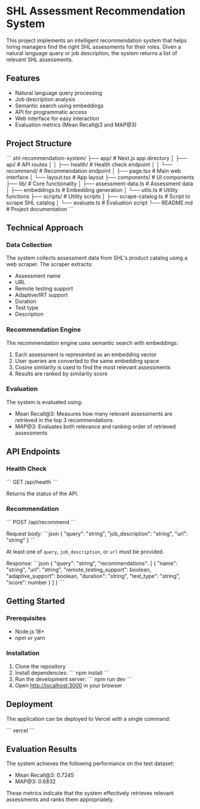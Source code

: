 # SHL Assessment Recommendation System

This project implements an intelligent recommendation system that helps hiring managers find the right SHL assessments for their roles. Given a natural language query or job description, the system returns a list of relevant SHL assessments.

## Features

- Natural language query processing
- Job description analysis
- Semantic search using embeddings
- API for programmatic access
- Web interface for easy interaction
- Evaluation metrics (Mean Recall@3 and MAP@3)

## Project Structure

\`\`\`
shl-recommendation-system/
├── app/                      # Next.js app directory
│   ├── api/                  # API routes
│   │   ├── health/           # Health check endpoint
│   │   └── recommend/        # Recommendation endpoint
│   ├── page.tsx              # Main web interface
│   └── layout.tsx            # App layout
├── components/               # UI components
├── lib/                      # Core functionality
│   ├── assessment-data.ts    # Assessment data
│   ├── embeddings.ts         # Embedding generation
│   └── utils.ts              # Utility functions
├── scripts/                  # Utility scripts
│   ├── scrape-catalog.ts     # Script to scrape SHL catalog
│   └── evaluate.ts           # Evaluation script
└── README.md                 # Project documentation
\`\`\`

## Technical Approach

### Data Collection

The system collects assessment data from SHL's product catalog using a web scraper. The scraper extracts:

- Assessment name
- URL
- Remote testing support
- Adaptive/IRT support
- Duration
- Test type
- Description

### Recommendation Engine

The recommendation engine uses semantic search with embeddings:

1. Each assessment is represented as an embedding vector
2. User queries are converted to the same embedding space
3. Cosine similarity is used to find the most relevant assessments
4. Results are ranked by similarity score

### Evaluation

The system is evaluated using:

- Mean Recall@3: Measures how many relevant assessments are retrieved in the top 3 recommendations
- MAP@3: Evaluates both relevance and ranking order of retrieved assessments

## API Endpoints

### Health Check

\`\`\`
GET /api/health
\`\`\`

Returns the status of the API.

### Recommendation

\`\`\`
POST /api/recommend
\`\`\`

Request body:
\`\`\`json
{
  "query": "string",
  "job_description": "string",
  "url": "string"
}
\`\`\`

At least one of `query`, `job_description`, or `url` must be provided.

Response:
\`\`\`json
{
  "query": "string",
  "recommendations": [
    {
      "name": "string",
      "url": "string",
      "remote_testing_support": boolean,
      "adaptive_support": boolean,
      "duration": "string",
      "test_type": "string",
      "score": number
    }
  ]
}
\`\`\`

## Getting Started

### Prerequisites

- Node.js 18+
- npm or yarn

### Installation

1. Clone the repository
2. Install dependencies:
   \`\`\`
   npm install
   \`\`\`
3. Run the development server:
   \`\`\`
   npm run dev
   \`\`\`
4. Open [http://localhost:3000](http://localhost:3000) in your browser

## Deployment

The application can be deployed to Vercel with a single command:

\`\`\`
vercel
\`\`\`

## Evaluation Results

The system achieves the following performance on the test dataset:

- Mean Recall@3: 0.7245
- MAP@3: 0.6832

These metrics indicate that the system effectively retrieves relevant assessments and ranks them appropriately.

